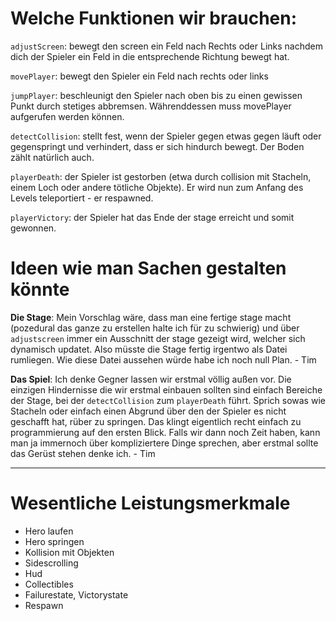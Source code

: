 # Welche Funktionen wir brauchen:


```adjustScreen```: bewegt den screen ein Feld nach Rechts oder Links nachdem dich der Spieler ein Feld in die entsprechende Richtung bewegt hat.

```movePlayer```: bewegt den Spieler ein Feld nach rechts oder links

```jumpPlayer```: beschleunigt den Spieler nach oben bis zu einen gewissen Punkt durch stetiges abbremsen. Währenddessen muss movePlayer aufgerufen werden können.

```detectCollision```: stellt fest, wenn der Spieler gegen etwas gegen läuft oder gegenspringt und verhindert, dass er sich hindurch bewegt. Der Boden zählt natürlich auch.

```playerDeath```: der Spieler ist gestorben (etwa durch collision mit Stacheln, einem Loch oder andere tötliche Objekte). Er wird nun zum Anfang des Levels teleportiert - er respawned.

```playerVictory```: der Spieler hat das Ende der stage erreicht und somit gewonnen.


# Ideen wie man Sachen gestalten könnte

**Die Stage**: Mein Vorschlag wäre, dass man eine fertige stage macht (pozedural das ganze zu erstellen halte ich für zu schwierig) und über `adjustscreen` immer ein Ausschnitt der stage gezeigt wird, welcher sich dynamisch updatet. Also müsste die Stage fertig irgentwo als Datei rumliegen. Wie diese Datei aussehen würde habe ich noch null Plan. - Tim

**Das Spiel**: Ich denke Gegner lassen wir erstmal völlig außen vor. Die einzigen Hindernisse die wir erstmal einbauen sollten sind einfach Bereiche der Stage, bei der `detectCollision` zum `playerDeath` führt. Sprich sowas wie Stacheln oder einfach einen Abgrund über den der Spieler es nicht geschafft hat, rüber zu springen. Das klingt eigentlich recht einfach zu programmierung auf den ersten Blick. Falls wir dann noch Zeit haben, kann man ja immernoch über kompliziertere Dinge sprechen, aber erstmal sollte das Gerüst stehen denke ich. - Tim

___________________________________________________________________________________________________________________________________________
# Wesentliche Leistungsmerkmale

- Hero laufen
- Hero springen
- Kollision mit Objekten
- Sidescrolling
- Hud
- Collectibles
- Failurestate, Victorystate
- Respawn
